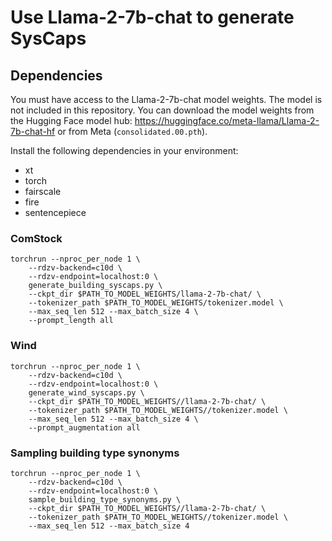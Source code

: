 # Use Llama-2-7b-chat to generate SysCaps

## Dependencies

You must have access to the Llama-2-7b-chat model weights. The model is not included in this repository. You can download the model weights from the Hugging Face model hub: https://huggingface.co/meta-llama/Llama-2-7b-chat-hf or from Meta (`consolidated.00.pth`). 

Install the following dependencies in your environment:

- xt
- torch
- fairscale
- fire
- sentencepiece

### ComStock

```
torchrun --nproc_per_node 1 \
    --rdzv-backend=c10d \
    --rdzv-endpoint=localhost:0 \
    generate_building_syscaps.py \
    --ckpt_dir $PATH_TO_MODEL_WEIGHTS/llama-2-7b-chat/ \
    --tokenizer_path $PATH_TO_MODEL_WEIGHTS/tokenizer.model \
    --max_seq_len 512 --max_batch_size 4 \
    --prompt_length all
```

### Wind

```
torchrun --nproc_per_node 1 \
    --rdzv-backend=c10d \
    --rdzv-endpoint=localhost:0 \
    generate_wind_syscaps.py \
    --ckpt_dir $PATH_TO_MODEL_WEIGHTS//llama-2-7b-chat/ \
    --tokenizer_path $PATH_TO_MODEL_WEIGHTS//tokenizer.model \
    --max_seq_len 512 --max_batch_size 4 \
    --prompt_augmentation all
```

### Sampling building type synonyms

```
torchrun --nproc_per_node 1 \
    --rdzv-backend=c10d \
    --rdzv-endpoint=localhost:0 \
    sample_building_type_synonyms.py \
    --ckpt_dir $PATH_TO_MODEL_WEIGHTS//llama-2-7b-chat/ \
    --tokenizer_path $PATH_TO_MODEL_WEIGHTS//tokenizer.model \
    --max_seq_len 512 --max_batch_size 4 
```